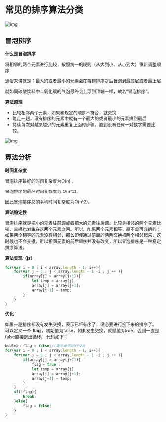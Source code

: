 

# 常见的排序算法分类

![img](https://user-gold-cdn.xitu.io/2019/6/20/16b734e55623a2e4?imageslim)



## 冒泡排序

**什么是冒泡排序**

将相邻的两个元素进行比较，按照统一的规则（从大到小、从小到大）重新调整顺序

通俗来讲就是：最大的或者最小的元素会在每趟排序之后冒泡到最底层或者最上层

就如同碳酸饮料中二氧化碳的气泡最终会上浮到顶端一样，故名“冒泡排序”。

**算法原理**

- 比较相邻两个元素，如果和规定的顺序不符合，就交换
- 每走一趟，没有排序的元素中就有一个最大的或者最小的元素排到最后
- 持续每次对越来越少的元素重复上面的步骤，直到没有任何一对数字需要比较。

![img](C:\Users\liuxz\Desktop\myWeb\2021校招\面试准备\知识点积累\1)

## **算法分析**

**时间复杂度**

冒泡排序最好的时间复杂度为O(n) 。

冒泡排序的最坏时间复杂度为 O(n^2)。

因此冒泡排序总的平均时间复杂度为O(n^2)。

**算法稳定性**

冒泡排序就是把小的元素往前调或者把大的元素往后调。比较是相邻的两个元素比较，交换也发生在这两个元素之间。所以，如果两个元素相等，是不会再交换的；如果两个相等的元素没有相邻，那么即使通过前面的两两交换把两个相邻起来，这时候也不会交换，所以相同元素的前后顺序并没有改变，所以冒泡排序是一种稳定排序算法。

**算法实现（js）**

```js
for(var i = 0 ; i < array.length - 1; i++){ 
    for(var j = 0 ; j < array.length - 1 -i ; j ++ ){
        if(array[j] > array[j+1]){
            let temp = array[j]
            array[j] = array[j+1];
            array[j+1] = temp;
        }
    }
}
```

**优化**

如果一趟排序都没有发生交换，表示已经有序了，没必要进行接下来的排序了。 可以定义一个 **flag** ，初始值为false，如果发生交换，就赋值为true，否则一直是false直接退出循环。 代码如下：

```js
boolean flag = false;//表示是否进行交换
for(var i = 0 ; i < array.length - 1; i++){ 
    for(var j = 0 ; j < array.length - 1 -i ; j ++ ){
        if(array[j] > array[j+1]){
            flag = true ;
            let temp = array[j]
            array[j] = array[j+1];
            array[j+1] = temp;
        }
    }
    if(!flag){
        break;
    }else{
        flag = false;
    }
}
```

